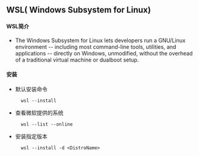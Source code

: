 ## WSL( Windows Subsystem for Linux)
#### WSL简介
- The Windows Subsystem for Linux lets developers run a GNU/Linux environment -- including most command-line tools, utilities, and applications -- directly on Windows, unmodified, without the overhead of a traditional virtual machine or dualboot setup.
#### 安装
- 默认安装命令

		wsl --install
- 查看微软提供的系统

		wsl --list --online
- 安装指定版本

		wsl --install -d <DistroName>